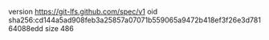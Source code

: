 version https://git-lfs.github.com/spec/v1
oid sha256:cd144a5ad908feb3a25857a07071b559065a9472b418ef3f26e3d78164088edd
size 486
